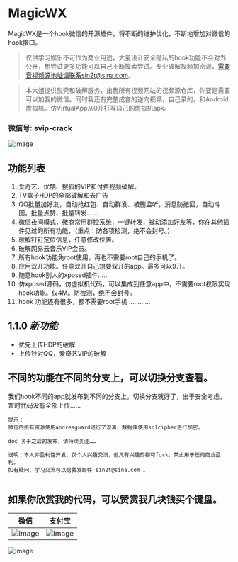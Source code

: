 # MagicWX
MagicWX是一个hook微信的开源插件，将不断的维护优化，不断地增加对微信的hook接口。

> 仅供学习娱乐不可作为商业用途，大量设计安全隐私的hook功能不会对外公开，想尝试更多功能可以自己不断摸索尝试。专业破解视频加密源，需要音视频源地址请联系sin2t@sina.com。

> 本大姐提供脱壳和破解服务，出售所有视频网站的视频源仓库，你要是需要可以加我的微信。同时我还有完整成套的逆向视频，自己录的，和Android虚拟机。仿VirtualApp从0开打写自己的虚拟机apk。

### 微信号: svip-crack

![image](https://img-blog.csdnimg.cn/2019123116334614.jpeg?x-oss-process=image/watermark,type_ZmFuZ3poZW5naGVpdGk,shadow_10,text_aHR0cHM6Ly9ibG9nLmNzZG4ubmV0L2dmZzE1NjE5Ng==,size_16,color_FFFFFF,t_70)

## 功能列表

 1. 爱奇艺、优酷、搜狐的VIP和付费视频破解。
 2. TV盒子HDP的全部破解和去广告
 3. QQ批量加好友，自动抢红包、自动群发、被删监听，消息防撤回，自动斗图，批量点赞、批量转发……
 4. 微信夜间模式，微商常用群控系统，一键转发，被动添加好友等，你在其他插件见过的所有功能，（重点：防各项检测，绝不会封号。）
 5. 破解钉钉定位信息，任意修改位置。
 6. 破解网易云音乐VIP会员。
 7. 所有hook功能免root使用。再也不需要root自己的手机了。
 8. 应用双开功能。任意双开自己想要双开的app。最多可以9开。
 9. 随意hook别人的xposed插件……
 10. 仿xposed源码，仿虚拟机代码，可以集成到任意app中，不需要root权限实现hook功能。仅4M。防检测，绝不会封号。
 11. hook 功能还有很多，都不需要root手机 …………

## 1.1.0 _新功能_

 - 优先上传HDP的破解
 - 上传针对QQ，爱奇艺VIP的破解

## 不同的功能在不同的分支上，可以切换分支查看。

我们hook不同的app就发布到不同的分支上，切换分支就好了，出于安全考虑，暂时代码没有全部上传……



``` nginx
提示：
微信的所有资源使用andresguard进行了混淆，数据库使用sqlcipher进行加密。

doc 关于之后的发布，请持续关注……

说明：本人非盈利性开发，仅个人兴趣交流，但凡有兴趣的都可fork，禁止用于任何商业盈利。
如有疑问，学习交流可以给我发邮件 sin2t@sina.com 。


```

##  如果你欣赏我的代码，可以赞赏我几块钱买个键盘。


|  微信   |  支付宝   |
| --- | --- |
|   ![image](https://github.com/yugu88/MagicWX/blob/master/微信.jpg)  |  ![image](https://github.com/yugu88/MagicWX/blob/master/支付宝.jpg)   |


![image](https://github.com/yugu88/MagicWX/blob/master/qi_hao.jpg)
